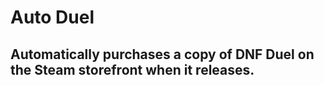 # Auto Duel

## Automatically purchases a copy of DNF Duel on the Steam storefront when it releases.